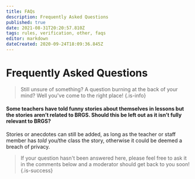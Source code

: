 ```yaml
---
title: FAQs
description: Frequently Asked Questions
published: true
date: 2021-08-31T20:20:57.810Z
tags: rules, verification, other, faqs
editor: markdown
dateCreated: 2020-09-24T18:09:36.845Z
---
```


# Frequently Asked Questions
> Still unsure of something? A question burning at the back of your mind? Well you've come to the right place!
{.is-info}
####  Some teachers have told funny stories about themselves in lessons but the stories aren’t related to BRGS. Should this be left out as it isn’t fully relevant to BRGS?
Stories or anecdotes can still be added, as long as the teacher or staff member has *told* you/the class the story, otherwise it could be deemed a breach of privacy.

> If your question hasn't been answered here, please feel free to ask it in the comments below and a moderator should get back to you soon!
{.is-success}
